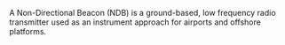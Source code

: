 A Non-Directional Beacon (NDB) is a ground-based, low frequency radio transmitter used as an instrument approach for airports and offshore platforms.